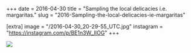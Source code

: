 +++
date = 2016-04-30
title = "Sampling the local delicacies i.e. margaritas."
slug = "2016-Sampling-the-local-delicacies-ie-margaritas"

[extra]
image = "/2016-04-30_20-29-55_UTC.jpg"
instagram = "https://instagram.com/p/BE1n3W_IIOG"
+++

<img src="/2016-04-30_20-29-55_UTC.jpg" />
